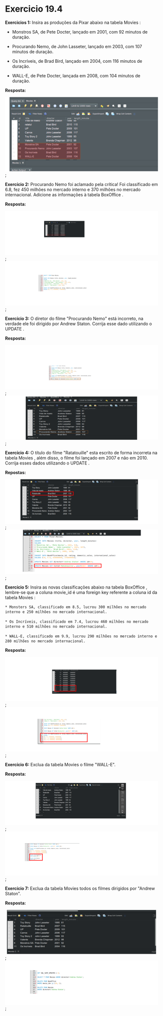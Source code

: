 # Exercicio 19.4

**Exercicios 1:** Insira as produções da Pixar abaixo na tabela Movies :

  * Monstros SA, de Pete Docter, lançado em 2001, com 92 minutos de duração.

  * Procurando Nemo, de John Lasseter, lançado em 2003, com 107 minutos de duração.

  * Os Incríveis, de Brad Bird, lançado em 2004, com 116 minutos de duração.

  * WALL-E, de Pete Docter, lançada em 2008, com 104 minutos de duração.

  **Resposta:**

  ![Inserindo novas linhas na tabela ](img/exe1-dia-19_4.svg);

  **Exercício 2:** Procurando Nemo foi aclamado pela crítica! Foi classificado em 6.8, fez 450 milhões no mercado interno e 370 milhões no mercado internacional. Adicione as informações à tabela BoxOffice .

  **Resposta:** 
  
  ![Inserindo novas linhas na tabela ](img/exe2-dia-19_4.svg);  
  ![Comandos utilizados nos exercicios 1 e 2 ](img/exe1-e-2-dia-19_4.svg);

  **Exercício 3:** O diretor do filme "Procurando Nemo" está incorreto, na verdade ele foi dirigido por Andrew Staton. Corrija esse dado utilizando o UPDATE .

  **Resposta:**

  ![Atualizando o diretor do filme ](img/exe3-dia-19_4.svg);
  ![Comandos utilizados nos exercicios 3 ](img/exe3-ft2-dia-19_4.svg);

  **Exercício 4:** O título do filme "Ratatouille" esta escrito de forma incorreta na tabela Movies , além disso, o filme foi lançado em 2007 e não em 2010. Corrija esses dados utilizando o UPDATE .

  **Repostas:**

  ![Comandos utilizados nos exercicios 1 e 2 ](img/exe4-dia-19_4.svg);
  ![Comandos utilizados nos exercicios 4 ](img/exe4-ft2-dia-19_4.svg);

  **Exercício 5:** Insira as novas classificações abaixo na tabela BoxOffice , lembre-se que a coluna movie_id é uma foreign key referente a coluna id da tabela Movies :

    * Monsters SA, classificado em 8.5, lucrou 300 milhões no mercado interno e 250 milhões no mercado internacional.

    * Os Incríveis, classificado em 7.4, lucrou 460 milhões no mercado interno e 510 milhões no mercado internacional.

    * WALL-E, classificado em 9.9, lucrou 290 milhões no mercado interno e 280 milhões no mercado internacional.

  **Resposta:**

  ![Inserindo novas linhas na tabela ](img/exe5-dia-19_4.svg);
  ![Comandos utilizados nos exercicios 5 ](img/exe5-ft2-dia-19_4.svg);

  **Exercício 6:** Exclua da tabela Movies o filme "WALL-E".

  **Resposta:**

  ![Deletando linha da tabela ](img/exe6-dia-19_4.svg);
  ![Comandos utilizados nos exercicios 6 ](img/exe6-ft2-dia-19_4.svg);


**Exercício 7:** Exclua da tabela Movies todos os filmes dirigidos por "Andrew Staton".

**Resposta:**

![Deletando linhas da tabela ](img/exe7-dia-19_4.svg);
![Comandos utilizados nos exercicios 6 ](img/exe7-ft2-dia-19_4.svg);